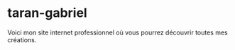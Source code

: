 # taran-gabriel
Voici mon site internet professionnel où vous pourrez découvrir toutes mes créations.
